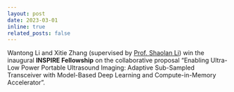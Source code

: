```yaml
---
layout: post
date: 2023-03-01 
inline: true
related_posts: false
---
```


Wantong Li and Xitie Zhang (supervised by [Prof. Shaolan Li](https://gamma.ece.gatech.edu/)) win the inaugural <strong>INSPIRE Fellowship</strong> on the collaborative proposal “Enabling Ultra-Low Power Portable Ultrasound Imaging: Adaptive Sub-Sampled Transceiver with Model-Based Deep Learning and Compute-in-Memory Accelerator”.